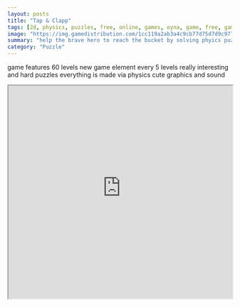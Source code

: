 ```yaml
---
layout: posts
title: "Tap & Clapp"
tags: [2d, physics, puzzles, free, online, games, oyna, game, free, games, play, play, games]
image: "https://img.gamedistribution.com/1cc119a2ab3a4c9cb77d75d7d9c977f1-512x384.jpeg"
summary: "help the brave hero to reach the bucket by solving phyics puzzles  free online games oyna game free games play play games"
category: "Puzzle"
---
```


game features 60 levels new game element every 5 levels really interesting and hard puzzles everything is made via physics cute graphics and sound

<iframe width="100%" height="480px;" src="https://html5.gamedistribution.com/1cc119a2ab3a4c9cb77d75d7d9c977f1/"></iframe>